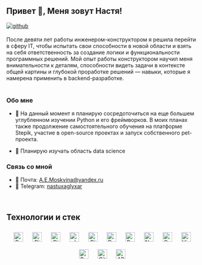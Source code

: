## Привет 👋, Меня зовут Настя!  
  

<a href="https://github.com/MoskvinaAnastasia" target="_blank">
<img src=https://img.shields.io/badge/github-%2324292e.svg?&style=for-the-badge&logo=github&logoColor=white alt=github style="margin-bottom: 5px;" />
</a>  
  
После девяти лет работы инженером-конструктором я решила перейти в сферу IT, чтобы испытать свои способности в новой области и взять на себя ответственность за создание логики и функциональности программных решений. Мой опыт работы конструктором научил меня внимательности к деталям, способности видеть задачи в контексте общей картины и глубокой проработке решений — навыки, которые я намерена применить в backend-разработке.  
<br/>  

### Обо мне  
- 🔭 На данный момент я планирую сосредоточиться на еще большем углубленном изучении Python и его фреймворков. В моих планах также продолжение самостоятельного обучения на платформе Stepik, участие в open-source проектах и запуск собственного pet-проекта.  
  

- 🌱 Планирую изучать область data science  


### Связь со мной  
- 📧 Почта: [A.E.Moskvina@yandex.ru](mailto:A.E.Moskvina@yandex.ru)  
- 📱 Telegram: [nastuxaglyxar](https://t.me/nastuxaglyxar)  

<br/>  


## Технологии и стек  
<div align="center">  
<a href="https://www.python.org/" target="_blank"><img style="margin: 10px" src="https://img.shields.io/badge/Python-3776AB?style=for-the-badge&logo=python&logoColor=white" alt="Python" height="25" /></a>  
<a href="https://www.djangoproject.com/" target="_blank"><img style="margin: 10px" src="https://img.shields.io/badge/Django-092E20?style=for-the-badge&logo=django&logoColor=white" alt="Django" height="25" /></a>  
<a href="https://www.django-rest-framework.org/" target="_blank"><img style="margin: 10px" src="https://img.shields.io/badge/Django%20REST%20Framework-ff1709?style=for-the-badge&logo=django&logoColor=white" alt="Django REST Framework" height="25" /></a>  
<a href="https://jwt.io/" target="_blank"><img style="margin: 10px" src="https://img.shields.io/badge/JWT-black?style=for-the-badge&logo=JSON%20web%20tokens" alt="JWT" height="25" /></a>  
<a href="https://djoser.readthedocs.io/" target="_blank"><img style="margin: 10px" src="https://img.shields.io/badge/Djoser-00ADD8?style=for-the-badge&logo=Djoser&logoColor=white" alt="Djoser" height="25" /></a>  
<a href="https://www.docker.com/" target="_blank"><img style="margin: 10px" src="https://img.shields.io/badge/Docker-2496ED?style=for-the-badge&logo=docker&logoColor=white" alt="Docker" height="25" /></a>  
<a href="https://www.postgresql.org/" target="_blank"><img style="margin: 10px" src="https://img.shields.io/badge/PostgreSQL-336791?style=for-the-badge&logo=postgresql&logoColor=white" alt="PostgreSQL" height="25" /></a>  
<a href="https://www.nginx.com/" target="_blank"><img style="margin: 10px" src="https://img.shields.io/badge/Nginx-F2A900?style=for-the-badge&logo=nginx&logoColor=white" alt="Nginx" height="25" /></a>  
<a href="https://gunicorn.org/" target="_blank"><img style="margin: 10px" src="https://img.shields.io/badge/Gunicorn-499848?style=for-the-badge&logo=gunicorn&logoColor=white" alt="Gunicorn" height="25" /></a>  
<a href="https://code.visualstudio.com/" target="_blank"><img style="margin: 10px" src="https://img.shields.io/badge/Visual%20Studio%20Code-007ACC?style=for-the-badge&logo=visual-studio-code&logoColor=white" alt="Visual Studio Code" height="25" /></a>  
<a href="https://www.postman.com/" target="_blank"><img style="margin: 10px" src="https://img.shields.io/badge/Postman-FF6C37?style=for-the-badge&logo=postman&logoColor=white" alt="Postman" height="25" /></a>  
<a href="https://github.com/features/actions" target="_blank"><img style="margin: 10px" src="https://img.shields.io/badge/GitHub%20Actions-CE1141?style=for-the-badge&logo=github-actions&logoColor=white" alt="GitHub Actions" height="25" /></a>  
<a href="https://www.programmableweb.com/api" target="_blank"><img style="margin: 10px" src="https://img.shields.io/badge/API-663399?style=for-the-badge&logo=api&logoColor=white" alt="API" height="25" /></a>  
</div>  


